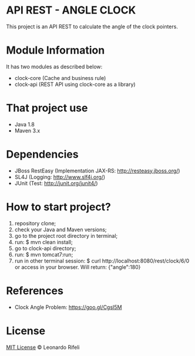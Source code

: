 API REST - ANGLE CLOCK
=====================

This project is an API REST to calculate the angle of the clock pointers.

Module Information
========================

It has two modules as described below:

* clock-core (Cache and business rule)
* clock-api (REST API using clock-core as a library)

That project use
========================

* Java 1.8
* Maven 3.x

Dependencies
========================

* JBoss RestEasy (Implementation JAX-RS: http://resteasy.jboss.org/)
* SL4J (Logging: http://www.slf4j.org/)
* JUnit (Test: http://junit.org/junit4/)

How to start project?
========================

1. repository clone;
2. check your Java and Maven versions;
3. go to the project root directory in terminal;
4. run: $ mvn clean install;
5. go to clock-api directory;
6. run: $ mvn tomcat7:run;
7. run in other terminal session: $ curl http://localhost:8080/rest/clock/6/0 or access in your browser. Will return: {"angle":180}

References
========================

* Clock Angle Problem: https://goo.gl/CgsI5M

License
========================

[MIT License](http://leonardorifeli.mit-license.org/) © Leonardo Rifeli
